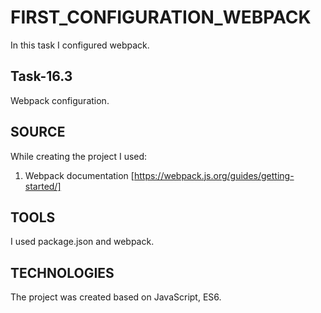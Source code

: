 # FIRST_CONFIGURATION_WEBPACK

In this task I configured webpack.

## Task-16.3

Webpack configuration.

## SOURCE 
While creating the project I used: 
1. Webpack documentation  [https://webpack.js.org/guides/getting-started/]

## TOOLS 
I used package.json and webpack.

## TECHNOLOGIES 
The project was created based on JavaScript, ES6.
